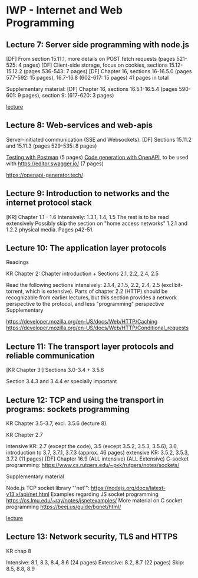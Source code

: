 # IWP - Internet and Web Programming

## Lecture 7: Server side programming with node.js

[DF] From section 15.11.1, more details on POST fetch requests (pages 521-525: 4 pages)
[DF] Client-side storage, focus on cookies, sections 15.12-15.12.2 (pages 536-543: 7 pages)
[DF] Chapter 16, sections 16-16.5.0 (pages 577-592: 15 pages), 16.7-16.8 (602-617: 15 pages)
41 pages in total

Supplementary material:
[DF] Chapter 16, sections 16.5.1-16.5.4 (pages 590-601: 9 pages), section 9: (617-620: 3 pages)

[lecture](https://www.moodle.aau.dk/mod/page/view.php?id=1695554)

## Lecture 8: Web-services and web-apis

Server-initiated communication (SSE and Websockets):
[DF] Sections 15.11.2 and 15.11.3 (pages 529-535: 8 pages)

[Testing with Postman](https://materialplus.srijan.net/resources/blog/manual-api-testing-using-postman) (5 pages)
[Code generation with OpenAPI](https://support.smartbear.com/swaggerhub/docs/en/get-started/basics-of-swaggerhub.html), to be used with <https://editor.swagger.io/> (7 pages)

<https://openapi-generator.tech/>

## Lecture 9: Introduction to networks and the internet protocol stack

[KR] Chapter 1.1 - 1.6
Intensively: 1.3.1, 1.4, 1.5
The rest is to be read extensively
Possibly skip the section on "home access networks" 1.2.1 and 1.2.2 physical media. Pages  p42-51.

## Lecture 10: The application layer protocols

Readings

KR Chapter 2: Chapter introduction + Sections 2.1, 2.2, 2.4, 2.5

Read the following sections intensively: 2.1.4, 2.1.5, 2.2, 2.4, 2.5 (excl bit-torrent, which is extensive).
Parts of  chapter 2.2 (HTTP) should be recognizable from earlier lectures, but this section provides a network perspective to the protocol, and less "programming" perspective
Supplementary

<https://developer.mozilla.org/en-US/docs/Web/HTTP/Caching>
<https://developer.mozilla.org/en-US/docs/Web/HTTP/Conditional_requests>

## Lecture 11: The transport layer protocols and reliable communication

[KR Chapter 3:] Sections 3.0-3.4 + 3.5.6

Section 3.4.3  and 3.4.4 er specially important

## Lecture 12: TCP and using the transport in programs: sockets programming

KR Chapter 3.5-3.7, excl.  3.5.6 (lecture 8).

KR Chapter 2.7

 intensive KR: 2.7 (except the code), 3.5 (except 3.5.2, 3.5.3, 3.5.6), 3.6, introduction to 3.7, 3.7.1, 3.7.3 (approx. 46 pages)
 extensive KR: 3.5.2, 3.5.3, 3.7.2 (11 pages)
[DF] Chapter 16.9 (ALL intensive)
(ALL Extensive) C-socket programming: <https://www.cs.rutgers.edu/~pxk/rutgers/notes/sockets/>

Supplementary material

Node.js TCP socket library "'net'": <https://nodejs.org/docs/latest-v13.x/api/net.html>
Examples regarding JS socket programming <https://cs.lmu.edu/~ray/notes/jsnetexamples/>
More material on C socket programming <https://beej.us/guide/bgnet/html/>

[lecture](https://www.moodle.aau.dk/mod/page/view.php?id=1695582)

## Lecture 13: Network security, TLS and HTTPS

KR chap 8

Intensive: 8.1, 8.3, 8.4, 8.6 (24 pages)
Extensive: 8.2, 8.7 (22 pages)
Skip: 8.5,  8.8, 8.9
